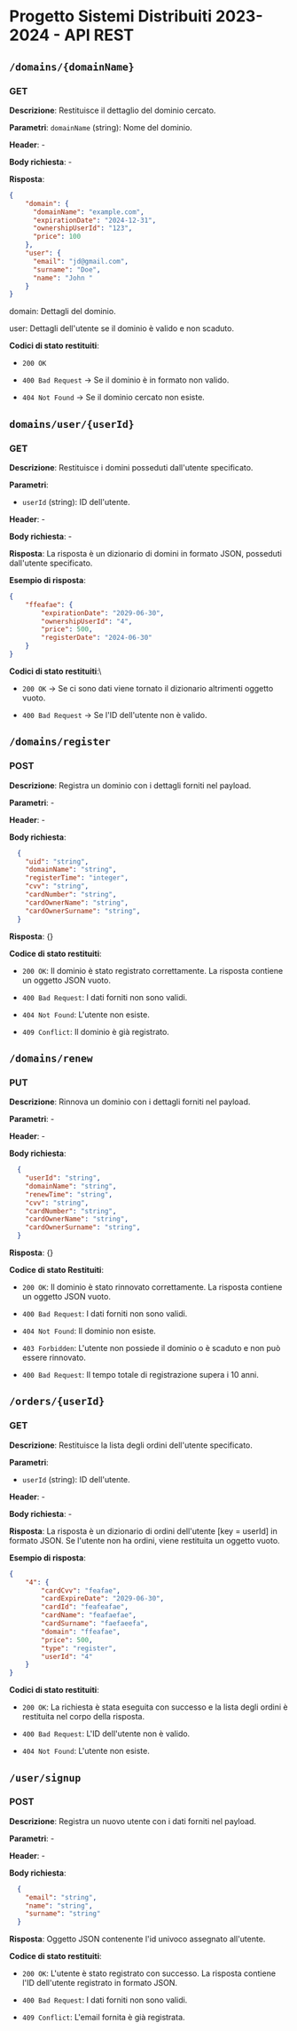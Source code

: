 # Progetto Sistemi Distribuiti 2023-2024 - API REST

## `/domains/{domainName}`

### GET

**Descrizione**: Restituisce il dettaglio del dominio cercato.

**Parametri**: `domainName` (string): Nome del dominio.

**Header**: -

**Body richiesta**: -

**Risposta**:  
```json
{
    "domain": {
      "domainName": "example.com",
      "expirationDate": "2024-12-31",
      "ownershipUserId": "123",
      "price": 100
    },
    "user": {
      "email": "jd@gmail.com",
      "surname": "Doe",
      "name": "John "
    }
}
```
  domain: Dettagli del dominio.
  
  user: Dettagli dell'utente se il dominio è valido e non scaduto.

**Codici di stato restituiti**:
 -   `200 OK`

 -   `400 Bad Request` -> Se il dominio è in formato non valido.

 -   `404 Not Found` -> Se il dominio cercato non esiste.


## `domains/user/{userId}`

### GET

**Descrizione**: Restituisce i domini posseduti dall'utente specificato.

**Parametri**: 
- `userId` (string): ID dell'utente.

**Header**: -

**Body richiesta**: -

**Risposta**: La risposta è un dizionario di domini in formato JSON, posseduti dall'utente specificato.

**Esempio di risposta**:
```json
{
    "ffeafae": {
        "expirationDate": "2029-06-30",
        "ownershipUserId": "4",
        "price": 500,
        "registerDate": "2024-06-30"
    }
}
```

**Codici di stato restituiti**:\
- `200 OK` -> Se ci sono dati viene tornato il dizionario altrimenti oggetto vuoto.

- `400 Bad Request` -> Se l'ID dell'utente non è valido.

## `/domains/register`

### POST

**Descrizione**: Registra un dominio con i dettagli forniti nel payload.

**Parametri**: -

**Header**: -

**Body richiesta**: 
```json
  {
    "uid": "string",
    "domainName": "string",
    "registerTime": "integer",
    "cvv": "string",
    "cardNumber": "string",
    "cardOwnerName": "string",
    "cardOwnerSurname": "string",
  }
```
**Risposta**: {}

**Codice di stato restituiti**:
- `200 OK`: Il dominio è stato registrato correttamente. La risposta contiene un oggetto JSON vuoto.

- `400 Bad Request`: I dati forniti non sono validi.

- `404 Not Found`: L'utente non esiste.

- `409 Conflict`: Il dominio è già registrato.


## `/domains/renew`

### PUT

**Descrizione**: Rinnova un dominio con i dettagli forniti nel payload.

**Parametri**: -

**Header**: -

**Body richiesta**:
```json
  {
    "userId": "string",
    "domainName": "string",
    "renewTime": "string",
    "cvv": "string",
    "cardNumber": "string",
    "cardOwnerName": "string",
    "cardOwnerSurname": "string",
  }
```

**Risposta**: {}

**Codice di stato Restituiti**:
- `200 OK`: Il dominio è stato rinnovato correttamente. La risposta contiene un oggetto JSON vuoto.

- `400 Bad Request`: I dati forniti non sono validi.

- `404 Not Found`: Il dominio non esiste.

- `403 Forbidden`: L'utente non possiede il dominio o è scaduto e non può essere rinnovato.

- `400 Bad Request`: Il tempo totale di registrazione supera i 10 anni.


## `/orders/{userId}`

### GET

**Descrizione**: Restituisce la lista degli ordini dell'utente specificato.

**Parametri**: 
- `userId` (string): ID dell'utente.

**Header**: -

**Body richiesta**: -

**Risposta**: 
La risposta è un dizionario di ordini dell'utente [key = userId] in formato JSON. Se l'utente non ha ordini, viene restituita un oggetto vuoto.

**Esempio di risposta**:
```json
{
    "4": {
        "cardCvv": "feafae",
        "cardExpireDate": "2029-06-30",
        "cardId": "feafeafae",
        "cardName": "feafaefae",
        "cardSurname": "faefaeefa",
        "domain": "ffeafae",
        "price": 500,
        "type": "register",
        "userId": "4"
    }
}
```

**Codici di stato restituiti**:
- `200 OK`: La richiesta è stata eseguita con successo e la lista degli ordini è restituita nel corpo della risposta.

- `400 Bad Request`: L'ID dell'utente non è valido.

- `404 Not Found`: L'utente non esiste.
  

## `/user/signup`

### POST

**Descrizione**: Registra un nuovo utente con i dati forniti nel payload.

**Parametri**: - 

**Header**: -

**Body richiesta**:
```json
  {
    "email": "string",
    "name": "string",
    "surname": "string"
  }
```

**Risposta**: Oggetto JSON contenente l'id univoco assegnato all'utente.

**Codice di stato restituiti**:
- `200 OK`: L'utente è stato registrato con successo. La risposta contiene l'ID dell'utente registrato in formato JSON.

- `400 Bad Request`: I dati forniti non sono validi.

- `409 Conflict`: L'email fornita è già registrata.
